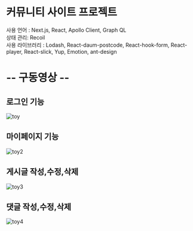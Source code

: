 # 커뮤니티 사이트 프로젝트    
사용 언어 : Next.js, React, Apollo Client, Graph QL  
상태 관리: Recoil  
사용 라이브러리 : Lodash, React-daum-postcode, React-hook-form, React-player, React-slick, Yup, Emotion, ant-design

# -- 구동영상 --  

## 로그인 기능  
![toy](https://github.com/HyeonsangKim/UsedMarket-ToyProject/assets/62788445/5b932eca-c6f4-4677-a223-cdfdd9266004)    
        
        
## 마이페이지 기능
![toy2](https://github.com/HyeonsangKim/UsedMarket-ToyProject/assets/62788445/630d043d-c5a7-4f9a-b394-20b3e8a2e1a5)    


## 게시글 작성,수정,삭제  
![toy3](https://github.com/HyeonsangKim/UsedMarket-ToyProject/assets/62788445/500ccbce-c43e-44ea-af2a-fed873657249)  


## 댓글 작성,수정,삭제  
![toy4](https://github.com/HyeonsangKim/UsedMarket-ToyProject/assets/62788445/112d96bf-a684-40b9-9b41-2bfb93190ebb)  
